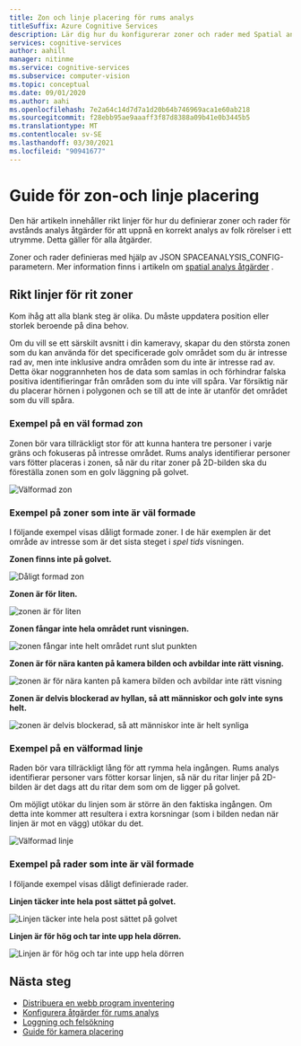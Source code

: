 ```yaml
---
title: Zon och linje placering för rums analys
titleSuffix: Azure Cognitive Services
description: Lär dig hur du konfigurerar zoner och rader med Spatial analys
services: cognitive-services
author: aahill
manager: nitinme
ms.service: cognitive-services
ms.subservice: computer-vision
ms.topic: conceptual
ms.date: 09/01/2020
ms.author: aahi
ms.openlocfilehash: 7e2a64c14d7d7a1d20b64b746969aca1e60ab218
ms.sourcegitcommit: f28ebb95ae9aaaff3f87d8388a09b41e0b3445b5
ms.translationtype: MT
ms.contentlocale: sv-SE
ms.lasthandoff: 03/30/2021
ms.locfileid: "90941677"
---
```

# <a name="zone-and-line-placement-guide"></a>Guide för zon-och linje placering

Den här artikeln innehåller rikt linjer för hur du definierar zoner och rader för avstånds analys åtgärder för att uppnå en korrekt analys av folk rörelser i ett utrymme. Detta gäller för alla åtgärder. 

Zoner och rader definieras med hjälp av JSON SPACEANALYSIS_CONFIG-parametern. Mer information finns i artikeln om [spatial analys åtgärder](spatial-analysis-operations.md) .

## <a name="guidelines-for-drawing-zones"></a>Rikt linjer för rit zoner

Kom ihåg att alla blank steg är olika. Du måste uppdatera position eller storlek beroende på dina behov.

Om du vill se ett särskilt avsnitt i din kameravy, skapar du den största zonen som du kan använda för det specificerade golv området som du är intresse rad av, men inte inklusive andra områden som du inte är intresse rad av. Detta ökar noggrannheten hos de data som samlas in och förhindrar falska positiva identifieringar från områden som du inte vill spåra. Var försiktig när du placerar hörnen i polygonen och se till att de inte är utanför det området som du vill spåra.  

### <a name="example-of-a-well-shaped-zone"></a>Exempel på en väl formad zon

Zonen bör vara tillräckligt stor för att kunna hantera tre personer i varje gräns och fokuseras på intresse området. Rums analys identifierar personer vars fötter placeras i zonen, så när du ritar zoner på 2D-bilden ska du föreställa zonen som en golv läggning på golvet.

![Välformad zon](./media/spatial-analysis/zone-good-example.png)

### <a name="examples-of-zones-that-arent-well-shaped"></a>Exempel på zoner som inte är väl formade

I följande exempel visas dåligt formade zoner. I de här exemplen är det område av intresse som är det sista steget i *spel tids* visningen.

**Zonen finns inte på golvet.**

![Dåligt formad zon](./media/spatial-analysis/zone-not-on-floor.png) 

**Zonen är för liten.**

![zonen är för liten](./media/spatial-analysis/zone-too-small.png)

**Zonen fångar inte hela området runt visningen.**

![zonen fångar inte helt området runt slut punkten](./media/spatial-analysis/zone-bad-capture.png)

**Zonen är för nära kanten på kamera bilden och avbildar inte rätt visning.**

![zonen är för nära kanten på kamera bilden och avbildar inte rätt visning](./media/spatial-analysis/zone-edge.png)

**Zonen är delvis blockerad av hyllan, så att människor och golv inte syns helt.**

![zonen är delvis blockerad, så att människor inte är helt synliga](./media/spatial-analysis/zone-partially-blocked.png)

### <a name="example-of-a-well-shaped-line"></a>Exempel på en välformad linje

Raden bör vara tillräckligt lång för att rymma hela ingången. Rums analys identifierar personer vars fötter korsar linjen, så när du ritar linjer på 2D-bilden är det dags att du ritar dem som om de ligger på golvet. 

Om möjligt utökar du linjen som är större än den faktiska ingången. Om detta inte kommer att resultera i extra korsningar (som i bilden nedan när linjen är mot en vägg) utökar du det.

![Välformad linje](./media/spatial-analysis/zone-line-good-example.png)

### <a name="examples-of-lines-that-arent-well-shaped"></a>Exempel på rader som inte är väl formade

I följande exempel visas dåligt definierade rader.

**Linjen täcker inte hela post sättet på golvet.**

![Linjen täcker inte hela post sättet på golvet](./media/spatial-analysis/zone-line-bad-coverage.png)

**Linjen är för hög och tar inte upp hela dörren.**

![Linjen är för hög och tar inte upp hela dörren](./media/spatial-analysis/zone-line-too-high.png)

## <a name="next-steps"></a>Nästa steg

* [Distribuera en webb program inventering](spatial-analysis-web-app.md)
* [Konfigurera åtgärder för rums analys](./spatial-analysis-operations.md)
* [Loggning och felsökning](spatial-analysis-logging.md)
* [Guide för kamera placering](spatial-analysis-camera-placement.md)
